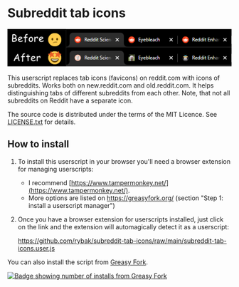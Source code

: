 # Subreddit tab icons

[![Demonstration of the userscript "Subreddit tab icons" on subreddits r/science, r/Eyebleach, and r/Enhancement](images/before-after.png)](https://github.com/rybak/subreddit-tab-icons/raw/main/subreddit-tab-icons.user.js)

This userscript replaces tab icons (favicons) on reddit.com with icons of
subreddits. Works both on new.reddit.com and old.reddit.com. It helps
distinguishing tabs of different subreddits from each other. Note, that not all
subreddits on Reddit have a separate icon.

The source code is distributed under the terms of the MIT Licence.  See
[LICENSE.txt](LICENSE.txt) for details.

## How to install

1. To install this userscript in your browser you'll need a browser extension
   for managing userscripts:

   - I recommend [https://www.tampermonkey.net/](https://www.tampermonkey.net/).
   - More options are listed on <https://greasyfork.org/> (section "Step 1:
     install a userscript manager")

2. Once you have a browser extension for userscripts installed, just click on
   the link and the extension will automagically detect it as a userscript:

   https://github.com/rybak/subreddit-tab-icons/raw/main/subreddit-tab-icons.user.js

You can also install the script from [Greasy Fork][greasyfork].

[![Badge showing number of installs from Greasy Fork](https://img.shields.io/badge/dynamic/json?style=flat&color=670000&label=Greasy%20Fork&query=total_installs&suffix=%20installs&url=https%3A%2F%2Fgreasyfork.org%2Fscripts%2F460086.json)](https://greasyfork.org/en/scripts/460086-subreddit-tab-icons)

[greasyfork]: https://greasyfork.org/en/scripts/460086-subreddit-tab-icons "Install via Greasy Fork"
